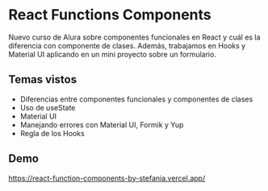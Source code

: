 # React Functions Components

Nuevo curso de Alura sobre componentes funcionales en React y cuál es la diferencia con componente de clases. Además, trabajamos en Hooks y Material UI aplicando en un mini proyecto sobre un formulario.

## Temas vistos

- Diferencias entre componentes funcionales y componentes de clases
- Uso de useState
- Material UI
- Manejando errores con Material UI, Formik y Yup
- Regla de los Hooks

## Demo
https://react-function-components-by-stefania.vercel.app/